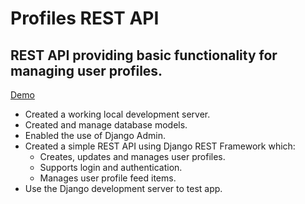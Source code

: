 # Profiles REST API

## REST API providing basic functionality for managing user profiles.

[Demo](http://ec2-18-216-144-92.us-east-2.compute.amazonaws.com/api/)

- Created a working local development server.
- Created and manage database models.
- Enabled the use of Django Admin.
- Created a simple REST API using Django REST Framework which:
    - Creates, updates and manages user profiles.
    - Supports login and authentication.
    - Manages user profile feed items.
- Use the Django development server to test app.
